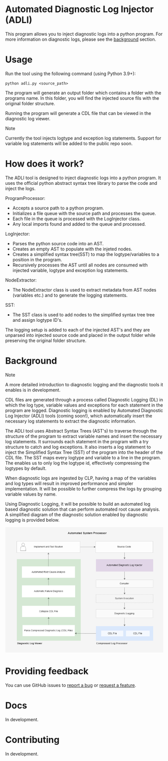 # Automated Diagnostic Log Injector (ADLI)

This program allows you to inject diagnostic logs into a python program. For more information on
diagnostic logs, please see the [background](#Background) section.

# Usage

Run the tool using the following command (using Python 3.9+):

  ```shell
  python adli.py <source_path>
  ```

The program will generate an output folder which contains a folder with the programs name.
In this folder, you will find the injected source fils with the original folder structure.

Running the program will generate a CDL file that can be viewed in the diagnostic log viewer.

> [!NOTE]  
> Currently the tool injects logtype and exception log statements. Support for variable log statements
> will be added to the public repo soon.

# How does it work? 

The ADLI tool is designed to inject diagnostic logs into a python program. It uses the official python abstract syntax
tree library to parse the code and inject the logs.

ProgramProcessor:
* Accepts a source path to a python program.
* Initializes a file queue with the source path and processes the queue. 
* Each file in the queue is processed with the LogInjector class.
* Any local imports found and added to the queue and processed.

LogInjector:
* Parses the python source code into an AST.
* Creates an empty AST to populate with the injeted nodes.
* Creates a simplified syntax tree(SST) to map the logtype/variables to a position in the program.
* Recursively processes the AST until all nodes are consumed with injected variable, logtype and exception log statements.

NodeExtractor:
* The NodeExtractor class is used to extract metadata from AST nodes (variables etc.) and to generate the logging statements.

SST:
* The SST class is used to add nodes to the simplified syntax tree tree and assign logtype ID's.

The logging setup is added to each of the injected AST's and they are unparsed into injected source code and placed in the output folder while preserving the original folder structure.

# Background

> [!NOTE]  
> A more detailed introduction to diagnostic logging and the diagnostic tools it enables is in development.

CDL files are generated through a process called Diagnostic Logging (DL) in which the log type, variable values and exceptions for each statement in the program are logged. Diagnostic logging is enabled by Automated Diagnostic Log Injector (ADLI) tools (coming soon!), which automatically insert the necessary log statements to extract the diagnostic information.

The ADLI tool uses Abstract Syntax Trees (AST's) to traverse through the structure of the program to extract variable names and insert the necessary log statements. It surrounds each statement in the program with a try structure to catch and log exceptions. It also inserts a log statement to inject the Simplified Syntax Tree (SST) of the program into the header of the CDL file. The SST maps every logtype and variable to a line in the program. The enables us to only log the logtype id, effectively compressing the logtypes by default.

When diagnostic logs are ingested by CLP, having a map of the variables and log types will result in improved performance and simpler implementation. It will be possible to further compress the logs by grouping variable values by name.

Using Diagnostic Logging, it will be possible to build an automated log based diagnostic solution that can perform automated root cause analysis. A simplified diagram of the diagnostic solution enabled by diagnostic logging is provided below.

![Simplified ASP System Diagram](docs/Simplified_System_Diagram_ASP.png)

# Providing feedback

You can use GitHub issues to [report a bug][bug-report] or [request a feature][feature-req].

[bug-report]: https://github.com/vishalpalaniappan/asp-adli-python/issues/new?template=bug_report.md
[feature-req]: https://github.com/vishalpalaniappan/asp-adli-python/issues/new?template=feature_request.md

# Docs

In development.

# Contributing

In development.

